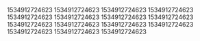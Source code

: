 1534912724623
1534912724623
1534912724623
1534912724623
1534912724623
1534912724623
1534912724623
1534912724623
1534912724623
1534912724623
1534912724623
1534912724623
1534912724623
1534912724623
1534912724623